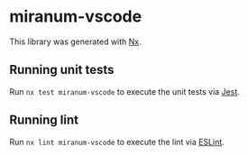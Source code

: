 # miranum-vscode

This library was generated with [Nx](https://nx.dev).

## Running unit tests

Run `nx test miranum-vscode` to execute the unit tests via [Jest](https://jestjs.io).

## Running lint

Run `nx lint miranum-vscode` to execute the lint via [ESLint](https://eslint.org/).
